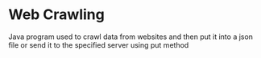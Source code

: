 # Web Crawling
Java program used to crawl data from websites and then put it into a json file or send it to the specified server using put method
